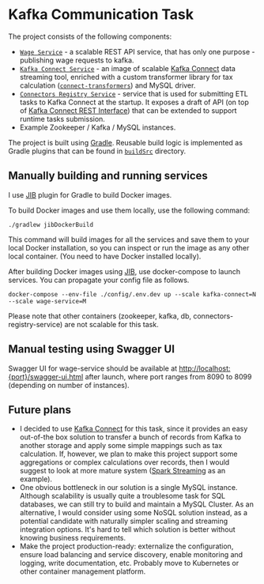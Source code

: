 # Kafka Communication Task

The project consists of the following components:

* [`Wage Service`] - a scalable REST API service, that has only 
one purpose - publishing wage requests to kafka. 
* [`Kafka Connect Service`] - an image of scalable [Kafka Connect] data streaming tool, 
enriched with a custom transformer library for tax calculation ([`connect-transformers`]) and MySQL driver. 
* [`Connectors Registry Service`] - service that is used for submitting ETL 
tasks to Kafka Connect at the startup. It exposes a draft of API
 (on top of [Kafka Connect REST Interface]) that can
 be extended to support runtime tasks submission. 
* Example Zookeeper / Kafka / MySQL instances.

The project is built using [Gradle]. Reusable build logic is implemented as Gradle
plugins that can be found in [`buildSrc`] directory.

[Gradle]: https://docs.gradle.org/current/userguide/what_is_gradle.html
[`buildSrc`]: buildSrc
[`Wage Service`]: wage-service
[`Kafka Connect Service`]: kafka-connect-service
[`Connectors Registry Service`]: connectors-registry-service
[`connect-transformers`]: kafka-connect-service/connect-transformers
[Kafka Connect]: https://docs.confluent.io/platform/current/connect/index.html
[Kafka Connect REST Interface]: https://docs.confluent.io/platform/current/connect/references/restapi.html

## Manually building and running services

I use [JIB] plugin for Gradle to build Docker images.

To build Docker images and use them locally, use the following command:
```
./gradlew jibDockerBuild
```
This command will build images for all the services and save them to your
local Docker installation, so you can inspect or run the image as any other
local container.  (You need to have Docker installed locally).

After building Docker images using [JIB], use docker-compose to launch services.
You can propagate your config file as follows.  
```
docker-compose --env-file ./config/.env.dev up --scale kafka-connect=N --scale wage-service=M 
```
Please note that other containers (zookeeper, kafka, db, connectors-registry-service)
are not scalable for this task. 

[JIB]: https://cloud.google.com/java/getting-started/jib

## Manual testing using Swagger UI

Swagger UI for wage-service should be available at 
[http://localhost:{port}/swagger-ui.html](http://localhost:{port}/swagger-ui.html)
after launch, where port ranges from 8090 to 8099 (depending on number of instances).

## Future plans

* I decided to use [Kafka Connect] for this task, since it provides an easy out-of-the
box solution to transfer a bunch of records from Kafka to another storage and apply some
simple mappings such as tax calculation. 
If, however, we plan to make this project support some aggregations or complex calculations 
over records, then I would suggest to look at more mature system ([Spark Streaming] as an example).
* One obvious bottleneck in our solution is a single MySQL instance. 
Although scalability is usually quite a troublesome task for SQL databases, 
we can still try to build and maintain a MySQL Cluster. 
As an alternative, I would consider using some NoSQL solution instead, 
as a potential candidate with naturally simpler scaling and streaming integration options. 
It's hard to tell which solution is better without knowing business requirements.
* Make the project production-ready: externalize the configuration, ensure load balancing and service discovery, 
enable monitoring and logging, write documentation, etc. 
Probably move to Kubernetes or other container management platform. 

[Spark Streaming]: https://spark.apache.org/docs/latest/streaming-programming-guide.html